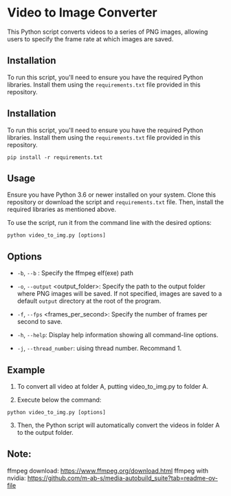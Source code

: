 # Video to Image Converter

This Python script converts videos to a series of PNG images, allowing users to specify the frame rate at which images are saved. 

## Installation

To run this script, you'll need to ensure you have the required Python libraries. Install them using the `requirements.txt` file provided in this repository.


## Installation

To run this script, you'll need to ensure you have the required Python libraries. Install them using the `requirements.txt` file provided in this repository.

```
pip install -r requirements.txt
```

## Usage

Ensure you have Python 3.6 or newer installed on your system. Clone this repository or download the script and `requirements.txt` file. Then, install the required libraries as mentioned above.

To use the script, run it from the command line with the desired options:

```
python video_to_img.py [options]
```

## Options

- `-b`, `--b` <ffmpeg path>: Specify the ffmpeg elf(exe) path 

- `-o`, `--output` <output_folder>: Specify the path to the output folder where PNG images will be saved. If not specified, images are saved to a default `output` directory at the root of the program.

- `-f`, `--fps` <frames_per_second>: Specify the number of frames per second to save.

- `-h`, `--help`: Display help information showing all command-line options.

- `-j`, `--thread_number`: uising thread number. Recommand 1.

## Example

1. To convert all video at folder A, putting video_to_img.py to folder A.

2. Execute below the command:

```
python video_to_img.py [options]
```

3. Then, the Python script will automatically convert the videos in folder A to the output folder.

## Note:
ffmpeg download: https://www.ffmpeg.org/download.html
ffmpeg with nvidia: https://github.com/m-ab-s/media-autobuild_suite?tab=readme-ov-file


